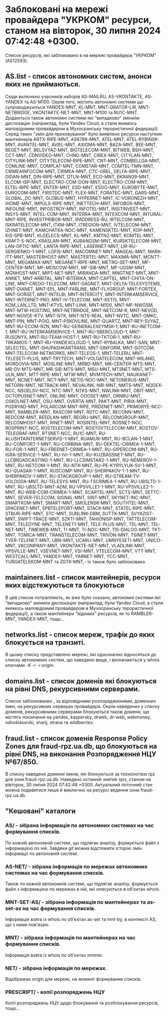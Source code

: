 # Заблоковані на мережі провайдера "УКРКОМ" ресурси, станом на вівторок, 30 липня 2024 07:42:48 +0300.
Список ресурсів, які заблоковано в на мережі провайдера "УКРКОМ" (AS12593).


## <b>AS.list</b> - список автономних систем, анонси яких не приймаються.

Сюди включено учасників наборів AS-MAILRU, AS-VKONTAKTE, AS-YANDEX та
AS-M100. Окрім того, містить автономні системи що супроводжуються
YANDEX-MNT, KL-MNT, MNT-QRATOR-LIR, MNT-NETBRIDGE, VKONTAKTE-NET-MNT,
MNT-M100 та RU1C-MNT. Додаються також автономні системи які “випадково”
змінили дислокацію (наприклад, були Yandex Cloud, а стали якимось
маловідомим провайдером в Мухосранську терористичної федерації). Серед
таких "змін для приховування" було виявлено ресурси наступних мантейнерів
ARTX-RIPE-MNT, AS6789-MNT, ATEL-MNT, ATEL-RYBINSK-MNT, AVANTEL-MNT, AVIEL-MNT, AXIOMA-MNT, BAZA-MNT, BEE-MNT, BEGET-MNT, BELSVYAZ-MNT, BIGTELECOM-MNT, BITWEB, BSH-MNT, CCT-MNT, CDNVIDEO-MNT, CHNG-MNT, CIREX-MNT, CITYLAN-MNT, CITYLINK-MNT, CITYTELECOM-RIPE-MNT, CNT-MNT, COMBELLGA-MNT, COMLINE-MNT, COMPLAT-MNT, COMSTAR-MNT, COMTEL-TMN-MNT, CRIMEAINFOCOM-MNT, CRIMEA-MNT, CTC-OREL, DELFA-RIPE-MNT, DIDAN-MNT, DIN-RIPE-MNT, DTLN-MNT, ECO-MNT, EKRAN39-MNT, ELCOM-ISP-MNT, ELECTRO-COM-DON-MNT, ELECTRO-COM-MNT, ELTEL-RIPE-MNT, ENTER-MNT, ESD-MNT, ESOO-MNT, EUROBYTE-MNT, EUROCOM-MNT, FIRSTDC-MNT, FLEX-MNT, FORATEC-MNT, GARS-MNT, GLOBAL_DC-MNT, GLOBUS-MNT, HYPERNET-MNT, IC-VORONEZH-MNT, IHOME-MNT, IMPULS-RIPE-MNT, INETTECH-MNT, INFOBOX-MNT, INFOLINE-MNT, INFOSTROY-MNT, INFOTEL-MNT, INSITINVEST-MNT, INSYS-MNT, INTEL-COM-MNT, INTERRA-MNT, INTEXCOM-MNT, INTURAL-MNT-RIPE, INVESTPRIBOR-MNT, IPADDRESS-RU, IRTELCOM-MNT, ISKRATELECOM-MNT, ITKM-MNT, ITREGION-MNT, IVTELECOM-MNT, IZHNET-MNT, KAMCHATKA-NOC-MNT, KAMENSKTEL-MNT, KDP-MNT, KIS-SPB-MNT, KLGELECS-MNT, KL-MNT, KMTN2-MNT, KOMTEL-MNT, KRAFT-S-NOC, KRASLAN-MNT, KUBANGSM-MNT, KURSKTELECOM-MNT, LAN-OPTIC-MNT, LANTA-RIPE-MNT, LASERNET-MNT, LIR-RU-SERGIENKO-1-MNT, LOFIS-MNT, MACOMNET-MNT, MAGEAL-MNT, MARK-ITT-MNT, MASTERHOST-MNT, MASTERTEL-MNT, MAXIMA-MNT, MCNTT-MNT, MEGAMAX-MNT, MEGANET-RIPE-MNT, METRO-SET-MNT, MF-CENTER-MNT, MF-MOSCOW-MNT, MF-SIB-MNT, MF-UGSM-MNT, MGNHOST-MNT, MIPT-NET-MNT, MIRANDA-MNT, MNGTNET-MNT, MNT-ANNET, MNT-ARBITAL, MNT-BITERIKA, MNT-CAPTEL, MNT-CHITA-ON-LINE, MNT-CREDO-TELECOM, MNT-DAGNET, MNT-DELTA-TELESYSTEMS, MNT-DIANET, MNT-EPL, MNT-FARLINE, MNT-FLYGROUP, MNT-FORTEX, MNT-GORSET, MNT-INTELBI, MNT-INTERCITY, MNT-INTERKAMSERVICE, MNT-INTERNET-PRO, MNT-IV-TELECOM, MNT-KETIS, MNT-KOM_LAN_LTD, MNT-KTVS, MNT-LINK, MNT-M100, MNT-MF-NWGSM, MNT-MTW-HOSTING, MNT-NETBRIDGE, MNT-NETCOM-R, MNT-NEVOD, MNT-NOVOE-KTV, MNT-NTK, MNT-NTS-REAL, MNT-NVTC, MNT-OMKC, MNT-PIN, MNT-POIG, MNT-PSKOVLINE, MNT-QUARTZ, MNT-REY-SVYAZ, MNT-RU-ECOM-RZN, MNT-RU-GEINERALEXEYMSK-1, MNT-RU-INETCOM-1, MNT-RU-INTERKAMSERVICE-1, MNT-RU-SBERCLOUD-1, MNT-RUSONYX, MNT-RU-TEAM-HOST-1, MNT-RU-TKTOR-1, MNT-RU-TRKAMOS-1, MNT-RU-YANDEXCLOUD-1, MNT-RYBALKA, MNT-SAN, MNT-SELECTEL, MNT-SHUPASHKARTRANS, MNT-SINFORM, MNT-SOTCOM, MNT-TELECOM-NETWORKS, MNT-TELEOS-1, MNT-TELERU, MNT-TELESETI-PLUS, MNT-TRYTECH, MNT-VOLGATELECOM, MNT-WILAND, MORDOVIA-MNT, MOSLINE-MNT, MRBD-MNT, MR-CENTER-MTS-MNT, MR-DV-MTS-MNT, MR-SIB-MTS-MNT, MSU-MNT, MTSNET-MNT, MTS-ULN_MNT, MTT-RIPE-MNT, MTW-MNT, MVMTECH-MNT, NAUKANET-MNT, NCNET-MNT, NCT-MNT, NETIS-NOC-MNT, NETONERUS-MNT, NETORN-MNT, NETRACK-MNT, NEVALINK, NIR-MNT, NMTS-MNT, NODEX-NCC, NSOELSV-NCC, NTC-MNT, NTKS-MNT, NWLINK-MNT, OBIT-MNT, OCTOPUSNET-MNT, ONLINE-MNT, OOOSET-MNT, ORNRU-MNT, OSKOLNET-MNT, OSU-MNT, OVERTA-MNT, PAKT-MNT, PIRIX-MNT, PODRYAD-MNT, POLARCOM-MNT-RIPE, PRIDENET-MNT, PRIMORYE-NCC-MNT, RAMBLER-MNT, RASCOM-MNT, RDTC-MNT, RECONN-MNT, REDCOM-MNT, REEDLAN-MNT, REGRU-MNT, RELCOMGROUP-MNT, RELCOMHOST-MNT, RINET-MNT, ROSINTEL-MNT, ROSNET-NOC, ROSPRINT-NCC, ROSTELECOM-MNT, ROSTOVTELECOM-MNT, ROSTOV-TELEGRAF-MNT, RTSNET-NCC, RU1C-MNT, RU-ALUSHTAINTERNETSERVIS-1-MNT, RUAMUR-MNT, RU-BCLAN-1-MNT, RU-COMFORT-1-MNT, RU-CORBINA-MNT, RU-DEKTEL-CRIMEA-1-MNT, RU-FOR-1-MNT, RU-FREENET-CRIMEA-1-MNT, RU-GIPERCOM-MNT, RU-IGRA-SERVICE-1-MNT, RU-IVI-1-MNT, RU-KUZBASSNET-MNT, RU-LLCBROADCASTING-1-MNT, RU-LLCSIMSTAR2-1-MNT, RU-NEMEROV-1-MNT, RU-NETCOM-1-MNT, RU-NTK-MNT, RU-PE-KYRYLYUK-SV-1-MNT, RU-QUASAR-1-MNT, RUSCOMP-MNT, RU-SHERPAKOV-1-1-MNT, RU-SHERPAKOV-1-MNT, RU-STACKGROUP-1-MNT, RU-STREAM-TV-VOLOGDA-MNT, RU-TELESYS-MNT, RU-TSCRIMEA-1-MNT, RU-UBSLTD-1-MNT, RU-UBSLTD-MNT-ADM, RU-VPSVILLE1-1-MNT, RU-VPSVILLE2-1-MNT, RU-WEB-COM-CRIMEA-1-MNT, SCARTEL-MNT, SCTS-MNT, SETTC-MNT, SEVER-TELECOM, SIGNAL-MNT, SINT-MNT, SKYNET-INC-MNT, SMARTKOM-MNT, SMART-MNT, SMOLENSK-MNT, SOUTHTEL-MNT, SPACENET-MNT, SPBTELEPORT-MNT, STACK-MNT, STATEL-RIPE-MNT, STBUR-RIPE-MNT, STC-MNT, SUNLINK-DBM, SUTTK-MNT, SVYAZIST-MNT, SWIFT-TRACE-MNT, SZKTI-MNT, TAHIONISP-MNT, TATTELECOM-MNT, TELEDYNE-MNT, TELENET1-MNT, TELE-PLUS-MNT, TEL-MNT, TEL-NET-MNT, TIMEWEB-MNT, TI-MNT, TI-NOC-MNT, TIS-DIALOG-MNT, TKT-MNT, TOMICA-MNT, TRANSTELECOM-MNT, TRIVON-MNT, TSINET-MNT, TVER-TELENET-MNT, UBN-MNT, UCARU-MNT, UMNYESETI-MNT, UNICO-MNT, VKCOMPANY-MNT, VKONTAKTE-NET-MNT, VLADLINK-MNT, VPSVILLE-MNT, VSEVNET-MNT, VSI-MNT, VTELECOM-MNT, VTT-MNT, WESTCALL-MNT, YANDEX-MNT, YARNET-MNT, YCC-MNT, YURGATELEKOM-MNT та ZGTK-MNT,- їх також було заблоковано.

## <b>maintainers.list</b> - список мантейнерів, ресурси яких відстежуються та блокуються

В цей список потрапляють, як вже було сказано, автономні системи які
“випадково” змінили дислокацію (наприклад, були Yandex Cloud, а стали
якимось маловідомим провайдером в Мухосранську терористичної федерації),
а також мантейнери "відомих" ресурсів, як то RAMBLER-MNT, YANDEX-MNT,
тощо…

## <b>networks.list</b> - cписок мереж, трафік до яких блокується на транзиті.

В цьому списку представлено мережі, які однозначно відносяться до списку
автономних систем, що наведено вище, і визначаються у whois ключами _-K
-r -i origin_.

## <b>domains.list</b> - список доменів які блокуються на рівні DNS, рекурсивними серверами. 

Список заблокованих , за відповідними розпорядженнями, доменних імен, на
рекурсивних серверах провайдера. Окрім наведених у списку доменів, 
рекурсивними серверами блокуються також домени, що містять посилання на
yandex, kaspersky, drweb, dr-web, webmoney, odnoklassniki, sharij, strana
та wildberries.

## <b>fraud.list</b> - список доменів Response Policy Zones для fraud-rpz.ua.db, що блокуються на рівні DNS, на виконання Розпорядження НЦУ №67/850.

В списку наведено доменні імена, які блокуються за технологією rpz для
зони fraud-rpz.ua.db.
Наведено останній знятий зріз, станом на вівторок, 30 липня 2024 07:42:48 +0300.
Актуальний поточний стан можна подивитися лише й виключно на ресурсі
ведення зони fraud-rpz.ua.db.

## "Кешовані" каталоги

### <b>AS/</b> - зібрана інформація по автономних системах на час формування списків.

По кожній автономній системі, що підлягає аналізу, формується файл з
інформацією по ній. Завдяки git можна відстежити історію змін інформації
по автоновній системі.

### <b>AS-NET/</b> - зібрана інформація по мережах автономних системах на час формування списків.

Також по кожній автономній системі, що підлягає аналізу, формується файл
з інформацією по мережах в ній, які описуються в об'єктах whois.

### MNT-SET-AS/ - зібрана інформація по мантейнерах та as-set-ах на час формування списків.

Інформація взята із whois по об'єктах as-set та mnt-by, в контексті AS,
що з ними пов'язані.

### MNT/ - зібрана інформація по мантейнерах на час формування списків.

Інформація взята із whois по об'єктах mntner.

### NET/ - зібрана інформація по мережах.

Відображає origin для мережі, на момент формування списків.

### PRESCRIPT/ - копії розпоряджень НЦУ

Копії розпоряджень НЦУ щодо блокування та розблокування ресурсів, тощо…
